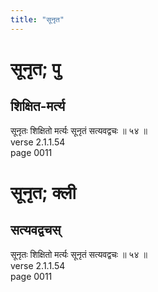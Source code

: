 ```yaml
---
title: "सूनृत"
---
```


# सूनृत; पु
## शिक्षित-मर्त्य
सूनृतः शिक्षितो मर्त्यः सूनृतं सत्यवद्वचः ॥ ५४ ॥<br />verse 2.1.1.54<br />page 0011

# सूनृत; क्ली
## सत्यवद्वचस्
सूनृतः शिक्षितो मर्त्यः सूनृतं सत्यवद्वचः ॥ ५४ ॥<br />verse 2.1.1.54<br />page 0011

